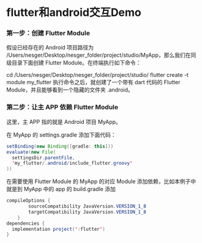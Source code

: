 # flutter和android交互Demo

### 第一步：创建 Flutter Module

假设已经存在的 Android 项目路径为 /Users/nesger/Desktop/nesger_folder/project/studio/MyApp，那么我们在同级目录下面创建 Flutter Module。在终端执行如下命令：

cd /Users/nesger/Desktop/nesger_folder/project/studio/ 
flutter create -t module my_flutter
执行命令之后，就创建了一个带有 dart 代码的 Flutter Module，并且能够看到一个隐藏的文件夹 .android。

### 第二步：让主 APP 依赖 Flutter Module

这里，主 APP 指的就是 Android 项目 MyApp。

在 MyApp 的 settings.gradle 添加下面代码：
```java
setBinding(new Binding([gradle: this]))         
evaluate(new File(                                          
  settingsDir.parentFile,                                   
  'my_flutter/.android/include_flutter.groovy'    
))       
```
在需要使用 Flutter Module 的 MyApp 的对应 Module 添加依赖，比如本例子中就是到 MyApp 中的 app 的 build.gradle 添加
```java
compileOptions {
        sourceCompatibility JavaVersion.VERSION_1_8
        targetCompatibility JavaVersion.VERSION_1_8
    }
dependencies {
  implementation project(':flutter')
}
```
